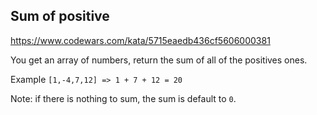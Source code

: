 ## Sum of positive

https://www.codewars.com/kata/5715eaedb436cf5606000381

You get an array of numbers, return the sum of all of the positives ones.

Example `[1,-4,7,12] => 1 + 7 + 12 = 20`

Note: if there is nothing to sum, the sum is default to `0`.
